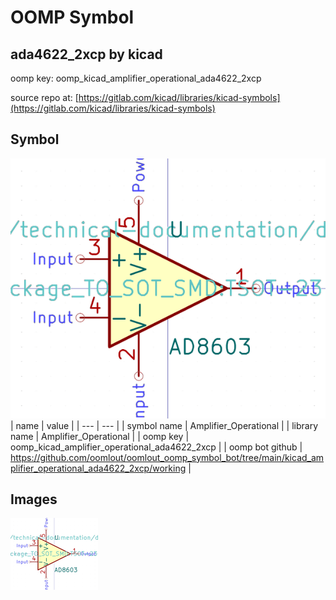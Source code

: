 # OOMP Symbol  
## ada4622_2xcp  by kicad  
  
oomp key: oomp_kicad_amplifier_operational_ada4622_2xcp  
  
source repo at: [https://gitlab.com/kicad/libraries/kicad-symbols](https://gitlab.com/kicad/libraries/kicad-symbols)  
## Symbol  
  
[![working.png](working_600.png)](working.png)  
| name | value | 
| --- | --- | 
| symbol name | Amplifier_Operational | 
| library name | Amplifier_Operational | 
| oomp key | oomp_kicad_amplifier_operational_ada4622_2xcp | 
| oomp bot github | https://github.com/oomlout/oomlout_oomp_symbol_bot/tree/main/kicad_amplifier_operational_ada4622_2xcp/working | 
## Images  
  
[![working.png](working_140.png)](working.png)  
